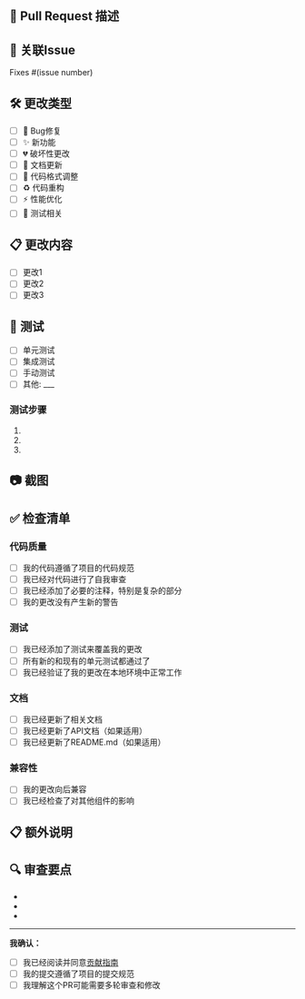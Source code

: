 ## 📝 Pull Request 描述

<!-- 请简要描述这个PR的目的和主要更改 -->

## 🔗 关联Issue

<!-- 如果有相关的issue，请在此链接 -->
Fixes #(issue number)

## 🛠️ 更改类型

<!-- 请勾选适用的选项 -->
- [ ] 🐛 Bug修复
- [ ] ✨ 新功能
- [ ] 💔 破坏性更改
- [ ] 📝 文档更新
- [ ] 🎨 代码格式调整
- [ ] ♻️ 代码重构
- [ ] ⚡ 性能优化
- [ ] 🧪 测试相关

## 📋 更改内容

<!-- 详细列出你的更改 -->
- [ ] 更改1
- [ ] 更改2
- [ ] 更改3

## 🧪 测试

<!-- 描述你如何测试了这些更改 -->
- [ ] 单元测试
- [ ] 集成测试
- [ ] 手动测试
- [ ] 其他: ___

### 测试步骤
1. 
2. 
3. 

## 📷 截图

<!-- 如果涉及UI更改，请提供前后对比截图 -->

## ✅ 检查清单

### 代码质量
- [ ] 我的代码遵循了项目的代码规范
- [ ] 我已经对代码进行了自我审查
- [ ] 我已经添加了必要的注释，特别是复杂的部分
- [ ] 我的更改没有产生新的警告

### 测试
- [ ] 我已经添加了测试来覆盖我的更改
- [ ] 所有新的和现有的单元测试都通过了
- [ ] 我已经验证了我的更改在本地环境中正常工作

### 文档
- [ ] 我已经更新了相关文档
- [ ] 我已经更新了API文档（如果适用）
- [ ] 我已经更新了README.md（如果适用）

### 兼容性
- [ ] 我的更改向后兼容
- [ ] 我已经检查了对其他组件的影响

## 📋 额外说明

<!-- 任何审查者需要知道的额外信息 -->

## 🔍 审查要点

<!-- 请审查者特别关注的地方 -->
- 
- 
- 

---

**我确认：**
- [ ] 我已经阅读并同意[贡献指南](../CONTRIBUTING.md)
- [ ] 我的提交遵循了项目的提交规范
- [ ] 我理解这个PR可能需要多轮审查和修改
